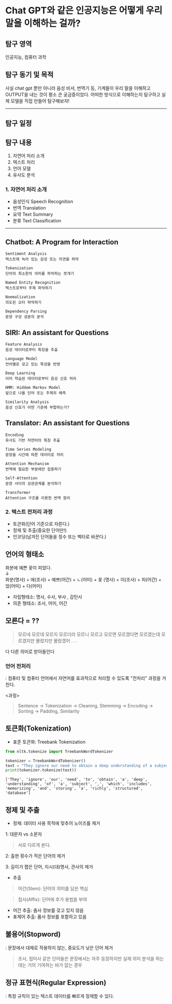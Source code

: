 # Chat GPT와 같은 인공지능은 어떻게 우리 말을 이해하는 걸까?

## 탐구 영역


인공지능, 컴퓨터 과학


## 탐구 동기 및 목적

사실 chat gpt 뿐만 아니라 음성 비서, 번역기 등, 기계들이 우리 말을 이해하고 OUTPUT을 내는 것이 평소 큰 궁금증이었다. 어떠한 방식으로 이해하는지 탐구하고 실제 모델을 직접 만들어 탐구해보자!

---
## 탐구 일정

## 탐구 내용

1. 자연어 처리 소개
2. 텍스트 처리
3. 언어 모델
4. 유사도 분석

### 1. 자연어 처리 소개

- 음성인식 Speech Recognition
- 번역 Translation
- 요약 Text Summary
- 분류 Text Classification

---

## Chatbot: A Program for Interaction

```
Sentiment Analysis
텍스트에 녹아 있는 감성 또는 의견을 파악

Tokenization
단어의 최소한의 의미를 파악하는 쪼개기

Named Entity Recognition
텍스트로부터 주제 파악하기

Noemalization
의도된 오타 파악하기

Dependency Parsing
문장 구성 성분의 분석
```

## SIRI: An assistant for Questions

```
Feature Analysis
음성 데이터로부터 특징을 추출

Language Model
언어별로 갖고 있는 특성을 반영

Deep Learning
이미 학습된 데이터로부터 음성 신호 처리

HMM: Hiddem Markov Model
앞으로 나올 단어 또는 주제의 예측

Similarity Analysis
음성 신호가 어떤 기준에 부합하는가?
```

## Translator: An assistant for Questions

```
Encoding
유사도 기반 자연어의 특징 추출

Time Series Modeling
문장을 시간에 따른 데이터로 처리

Attention Mechanism
번역에 필요한 부분에만 집중하기

Self-Attention
문장 사이의 상관관계를 분석하기

Transformer
Attention 구조를 이용한 번역 원리
```

### 2. 텍스트 전처리 과정

- 토큰화(단어 기준으로 자른다.)
- 정제 및 추출(중요한 단어만!)
- 인코딩(남겨진 단어들을 정수 또는 벡터로 바꾼다.)

## 언어의 형태소

화분에 예쁜 꽃이 피었다.<br>
      ↓<br>
화분(명사) + 에(조사) + 예쁘(어간) + ㄴ(어미) + 꽃 (명사) + 이(조사) + 피(어간) + 었(어미) + 다(어미)
- 자립형태소: 명사, 수사, 부사 , 감탄사
- 의존 형태소: 조사, 어미, 어간

## 모른다 = ??

> 모르네
> 모르데
> 모르지
> 모르더라
> 모르니
> 모르고
> 모르면
> 모르겠다면
> 모르겠는데
> 모르겠지만
> 몰랐지만
> 몰랐겠어
> .
> .
> .

다 다른 의미로 받아들인다

### 언어 전처리

: 컴퓨터 및 컴퓨터 언어에서 자연어를 효과적으로 처리할 수 있도록 "전처리" 과정을 거친다.

<과정><br>
> Sentence -> Tokenization -> Cleaning, Stemming -> Encoding -> Sorting -> Padding, Similarity

## 토큰화(Tokenization)
- 표준 토큰화: Treebank Tokenization

``` python
from nltk.tokenize import TreebankWordTokenizer

tokenizer = TreebankWordTokenizer()
text = "They ignore our need to obtain a deep understanding of a subject, which includes memorizing and storing a richly structured database"   
print(tokenizer.tokenize(text))

```

```
['They', 'ignore', 'our', 'need', 'to', 'obtain', 'a', 'deep', 'understanding', 'of', 'a', 'subject', ',', 'which', 'includes', 'memorizing', 'and', 'storing', 'a', 'richly', 'structured', 'database']
```

## 정제 및 추출

- 정제: 데이터 사용 목적에 맞추어 노이즈를 제거

1: 대문자 vs 소문자<br>
> 서로 다르게 본다.

2: 츌현 횟수가 적은 단어의 제거
>
3: 길이가 짭은 단어, 지시(대)명사, 관사의 제거

- 추출 
> 어간(Stem): 단어의 의미를 담은 핵심

> 접사(Affix): 단어에 추가 용법을 부여

- 어간 추출: 춤사 정보를 갖고 있지 않음
- 표제어 추출: 품사 정보를 포함하고 있음

## 불용어(Stopword)
: 문장에서 대체로 작용하지 않는, 중요도가 낮은 단어 제거
> 조사, 접미사 같은 단어들은 문장에서는 자주 등장하지만 실제 의미 분석을 하는데는 거의 기여하는 바가 없는 경우

## 정규 표현식(Regular Expression)
: 특정 규칙이 있는 텍스트 데이터를 빠르게 정제할 수 있다.